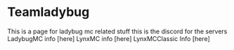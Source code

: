 # Teamladybug
This is a page for ladybug mc related stuff
this is the discord for the servers
LadybugMC info [here]
LynxMC info [here]
LynxMCClassic Info [here]
